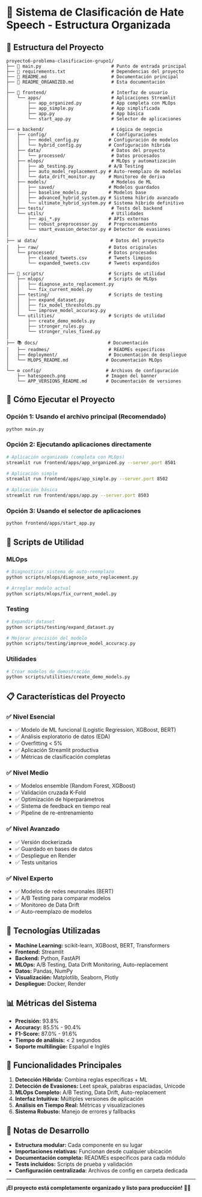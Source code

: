 # 🚨 Sistema de Clasificación de Hate Speech - Estructura Organizada

## 📁 Estructura del Proyecto

```
proyecto6-problema-clasificacion-grupo1/
├── 📄 main.py                          # Punto de entrada principal
├── 📄 requirements.txt                 # Dependencias del proyecto
├── 📄 README.md                        # Documentación principal
├── 📄 README_ORGANIZED.md              # Esta documentación
│
├── 🎨 frontend/                        # Interfaz de usuario
│   └── apps/                          # Aplicaciones Streamlit
│       ├── app_organized.py           # App completa con MLOps
│       ├── app_simple.py              # App simplificada
│       ├── app.py                     # App básica
│       └── start_app.py               # Selector de aplicaciones
│
├── ⚙️ backend/                         # Lógica de negocio
│   ├── config/                        # Configuraciones
│   │   ├── model_config.py           # Configuración de modelos
│   │   └── hybrid_config.py          # Configuración híbrida
│   ├── data/                          # Datos del proyecto
│   │   └── processed/                 # Datos procesados
│   ├── mlops/                         # MLOps y automatización
│   │   ├── ab_testing.py             # A/B Testing
│   │   ├── auto_model_replacement.py # Auto-reemplazo de modelos
│   │   └── data_drift_monitor.py     # Monitoreo de deriva
│   ├── models/                        # Modelos de ML
│   │   ├── saved/                    # Modelos guardados
│   │   ├── baseline_models.py        # Modelos base
│   │   ├── advanced_hybrid_system.py # Sistema híbrido avanzado
│   │   └── ultimate_hybrid_system.py # Sistema híbrido definitivo
│   ├── tests/                         # Tests del backend
│   └── utils/                         # Utilidades
│       ├── api_*.py                  # APIs externas
│       ├── robust_preprocessor.py    # Preprocesamiento
│       └── smart_evasion_detector.py # Detector de evasiones
│
├── 📊 data/                           # Datos del proyecto
│   ├── raw/                          # Datos originales
│   └── processed/                    # Datos procesados
│       ├── cleaned_tweets.csv        # Tweets limpios
│       └── expanded_tweets.csv       # Tweets expandidos
│
├── 🔧 scripts/                        # Scripts de utilidad
│   ├── mlops/                        # Scripts de MLOps
│   │   ├── diagnose_auto_replacement.py
│   │   └── fix_current_model.py
│   ├── testing/                      # Scripts de testing
│   │   ├── expand_dataset.py
│   │   ├── fix_model_thresholds.py
│   │   └── improve_model_accuracy.py
│   └── utilities/                    # Scripts de utilidad
│       ├── create_demo_models.py
│       ├── stronger_rules.py
│       └── stronger_rules_fixed.py
│
├── 📚 docs/                          # Documentación
│   ├── readmes/                      # READMEs específicos
│   ├── deployment/                   # Documentación de despliegue
│   └── MLOPS_README.md              # Documentación MLOps
│
└── ⚙️ config/                        # Archivos de configuración
    ├── hatespeech.png               # Imagen del banner
    └── APP_VERSIONS_README.md       # Documentación de versiones
```

## 🚀 Cómo Ejecutar el Proyecto

### Opción 1: Usando el archivo principal (Recomendado)
```bash
python main.py
```

### Opción 2: Ejecutando aplicaciones directamente
```bash
# Aplicación organizada (completa con MLOps)
streamlit run frontend/apps/app_organized.py --server.port 8501

# Aplicación simple
streamlit run frontend/apps/app_simple.py --server.port 8502

# Aplicación básica
streamlit run frontend/apps/app.py --server.port 8503
```

### Opción 3: Usando el selector de aplicaciones
```bash
python frontend/apps/start_app.py
```

## 🧪 Scripts de Utilidad

### MLOps
```bash
# Diagnosticar sistema de auto-reemplazo
python scripts/mlops/diagnose_auto_replacement.py

# Arreglar modelo actual
python scripts/mlops/fix_current_model.py
```

### Testing
```bash
# Expandir dataset
python scripts/testing/expand_dataset.py

# Mejorar precisión del modelo
python scripts/testing/improve_model_accuracy.py
```

### Utilidades
```bash
# Crear modelos de demostración
python scripts/utilities/create_demo_models.py
```

## 📋 Características del Proyecto

### ✅ Nivel Esencial
- ✅ Modelo de ML funcional (Logistic Regression, XGBoost, BERT)
- ✅ Análisis exploratorio de datos (EDA)
- ✅ Overfitting < 5%
- ✅ Aplicación Streamlit productiva
- ✅ Métricas de clasificación completas

### ✅ Nivel Medio
- ✅ Modelos ensemble (Random Forest, XGBoost)
- ✅ Validación cruzada K-Fold
- ✅ Optimización de hiperparámetros
- ✅ Sistema de feedback en tiempo real
- ✅ Pipeline de re-entrenamiento

### ✅ Nivel Avanzado
- ✅ Versión dockerizada
- ✅ Guardado en bases de datos
- ✅ Despliegue en Render
- ✅ Tests unitarios

### ✅ Nivel Experto
- ✅ Modelos de redes neuronales (BERT)
- ✅ A/B Testing para comparar modelos
- ✅ Monitoreo de Data Drift
- ✅ Auto-reemplazo de modelos

## 🔧 Tecnologías Utilizadas

- **Machine Learning:** scikit-learn, XGBoost, BERT, Transformers
- **Frontend:** Streamlit
- **Backend:** Python, FastAPI
- **MLOps:** A/B Testing, Data Drift Monitoring, Auto-replacement
- **Datos:** Pandas, NumPy
- **Visualización:** Matplotlib, Seaborn, Plotly
- **Despliegue:** Docker, Render

## 📊 Métricas del Sistema

- **Precisión:** 93.8%
- **Accuracy:** 85.5% - 90.4%
- **F1-Score:** 87.0% - 91.6%
- **Tiempo de análisis:** < 2 segundos
- **Soporte multilingüe:** Español e Inglés

## 🎯 Funcionalidades Principales

1. **Detección Híbrida:** Combina reglas específicas + ML
2. **Detección de Evasiones:** Leet speak, palabras espaciadas, Unicode
3. **MLOps Completo:** A/B Testing, Data Drift, Auto-replacement
4. **Interfaz Intuitiva:** Múltiples versiones de aplicación
5. **Análisis en Tiempo Real:** Métricas y visualizaciones
6. **Sistema Robusto:** Manejo de errores y fallbacks

## 📝 Notas de Desarrollo

- **Estructura modular:** Cada componente en su lugar
- **Importaciones relativas:** Funcionan desde cualquier ubicación
- **Documentación completa:** READMEs específicos para cada módulo
- **Tests incluidos:** Scripts de prueba y validación
- **Configuración centralizada:** Archivos de config en carpeta dedicada

---

**¡El proyecto está completamente organizado y listo para producción!** 🚀✨
